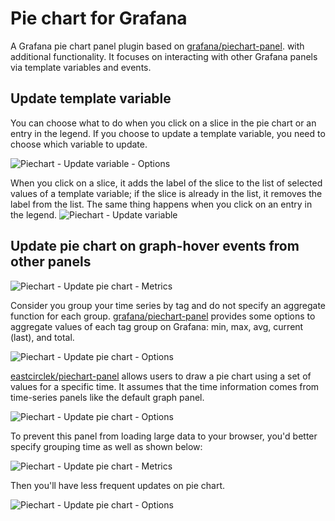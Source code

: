 # Pie chart for Grafana 

A Grafana pie chart panel plugin based on [grafana/piechart-panel](https://github.com/grafana/piechart-panel). with additional functionality. It focuses on interacting with other Grafana panels via template variables and events. 

## Update template variable

You can choose what to do when you click on a slice in the pie chart or an entry in the legend. If you choose to update a template variable, you need to choose which variable to update.

![Piechart - Update variable - Options](https://raw.githubusercontent.com/eastcirclek/piechart-panel/master/dist/img/piechart-update-variable-options.png)

When you click on a slice, it adds the label of the slice to the list of selected values of a template variable; if the slice is already in the list, it removes the label from the list. The same thing happens when you click on an entry in the legend.
![Piechart - Update variable](https://raw.githubusercontent.com/eastcirclek/piechart-panel/master/dist/img/piechart-update-variable.gif)

## Update pie chart on graph-hover events from other panels

![Piechart - Update pie chart - Metrics](https://raw.githubusercontent.com/eastcirclek/piechart-panel/master/dist/img/piechart-update-variable-metrics.png)

Consider you group your time series by tag and do not specify an aggregate function for each group. [grafana/piechart-panel](https://github.com/grafana/piechart-panel) provides some options to aggregate values of each tag group on Grafana: min, max, avg, current (last), and total. 

![Piechart - Update pie chart - Options](https://raw.githubusercontent.com/eastcirclek/piechart-panel/master/dist/img/piechart-update-piechart-options.png)

[eastcirclek/piechart-panel](https://github.com/eastcirclek/piechart-panel) allows users to draw a pie chart using a set of values for a specific time. It assumes that the time information comes from time-series panels like the default graph panel.

![Piechart - Update pie chart - Options](https://raw.githubusercontent.com/eastcirclek/piechart-panel/master/dist/img/piechart-update-piechart.gif)
 
To prevent this panel from loading large data to your browser, you'd better specify grouping time as well as shown below:

![Piechart - Update pie chart - Metrics](https://raw.githubusercontent.com/eastcirclek/piechart-panel/master/dist/img/piechart-update-variable-metrics2.png)

Then you'll have less frequent updates on pie chart.

![Piechart - Update pie chart - Options](https://raw.githubusercontent.com/eastcirclek/piechart-panel/master/dist/img/piechart-update-piechart2.gif)
 